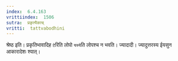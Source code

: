 ```yaml
---
index:  6.4.163
vrittiindex:  1506
sutra:  प्रकृत्यैकाच्
vritti:  tattvabodhini 
---
```


श्रेष्ठ इति। प्रकृतिभावादिह `टे`रिति लोपो `यस्ये`ति लोपश्च न भवति। ज्यादादी। ज्यादुत्तरस्य ईयसुन आकारादेशः श्यात्।


